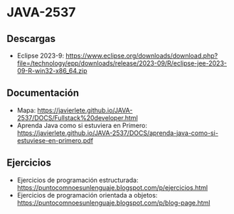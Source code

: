 # JAVA-2537

## Descargas

* Eclipse 2023-9: https://www.eclipse.org/downloads/download.php?file=/technology/epp/downloads/release/2023-09/R/eclipse-jee-2023-09-R-win32-x86_64.zip

## Documentación

* Mapa: https://javierlete.github.io/JAVA-2537/DOCS/Fullstack%20developer.html
* Aprenda Java como si estuviera en Primero: https://javierlete.github.io/JAVA-2537/DOCS/aprenda-java-como-si-estuviese-en-primero.pdf
  
## Ejercicios

* Ejercicios de programación estructurada: https://puntocomnoesunlenguaje.blogspot.com/p/ejercicios.html
* Ejercicios de programación orientada a objetos: https://puntocomnoesunlenguaje.blogspot.com/p/blog-page.html
